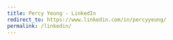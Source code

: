 ```yaml
---
title: Percy Yeung - LinkedIn
redirect_to: https://www.linkedin.com/in/percyyeung/
permalink: /linkedin/
---
```

